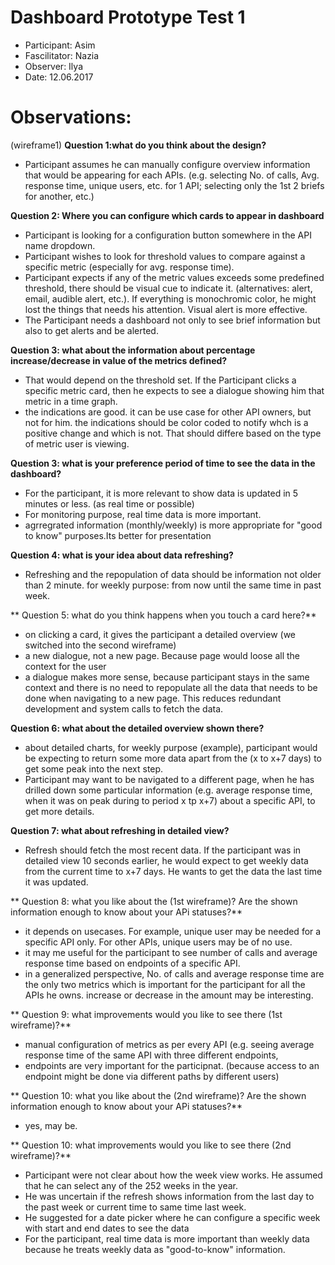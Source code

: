 # Dashboard Prototype Test 1
* Participant: Asim
* Fascilitator: Nazia
* Observer: Ilya
* Date: 12.06.2017 

# Observations:

(wireframe1)
**Question 1:what do you think about the design?**

- Participant assumes he can manually configure overview information that would be appearing for each APIs. 
(e.g. selecting No. of calls, Avg. response time, unique users, etc. for 1 API; selecting only the 1st 2 briefs for another, etc.)

**Question 2: Where you can configure which cards to appear in dashboard**

- Participant is looking for a configuration button somewhere in the API name dropdown.
- Participant wishes to look for threshold values to compare against a specific metric (especially for avg. response time).
- Participant expects if any of the metric values exceeds some predefined threshold, there should be visual cue to indicate it.
(alternatives: alert, email, audible alert, etc.). If everything is monochromic color, he might lost the things that needs his attention. 
Visual alert is more effective.
- The Participant needs a dashboard not only to see brief information but also to get alerts and be alerted.

**Question 3: what about the information about percentage increase/decrease in value of the metrics defined?**
- That would depend on the threshold set. If the Participant clicks a specific metric card, then he expects to see a dialogue showing him that metric in a time graph.
- the indications are good. it can be use case for other API owners, but not for him. 
the indications should be color coded to notify whch is a positive change and which is not. 
That should differe based on the type of metric user is viewing.

**Question 3: what is your preference period of time to see the data in the dashboard?**
- For the participant, it is more relevant to show data is updated in 5 minutes or less. (as real time or possible)
- For monitoring purpose, real time data is more important.
- agrregrated information (monthly/weekly) is more appropriate for "good to know" purposes.Its better for presentation

**Question 4: what is your idea about data refreshing?**
- Refreshing and the repopulation of data should be information not older than 2 minute.
for weekly purpose: from now until the same time in past week.

** Question 5: what do you think happens when you touch a card here?**
- on clicking a card, it gives the participant a detailed overview
(we switched into the second wireframe)
- a new dialogue, not a new page. Because page would loose all the context for the user
- a dialogue makes more sense, because participant stays in the same context and 
there is no need to repopulate all the data that needs to be done when navigating to a new page.
This reduces redundant development and system calls to fetch the data.

**Question 6: what about the detailed overview shown there?**
- about detailed charts, for weekly purpose (example), participant would be expecting to return some more data apart from the (x to x+7 days) to get some peak into the next step.
- Participant may want to be navigated to a different page, when he has drilled down some particular information (e.g. average response time, when it was on peak during to period x tp x+7) about a specific API, to get more details.

**Question 7: what about refreshing in detailed view?**
- Refresh should fetch the most recent data. If the participant was in detailed view 10 seconds earlier, he would expect to get weekly data from the current time to x+7 days.
He wants to get the data the last time it was updated.

** Question 8: what you like about the (1st wireframe)? Are the shown information enough to know about your APi statuses?**
- it depends on usecases. For example, unique user may be needed for a specific API only. For other APIs, unique users may be of no use.
- it may me useful for the participant to see number of calls and average response time based on endpoints of a specific API.
- in a generalized perspective, No. of calls and average response time are the only two metrics which is important for the participant for all the APIs he owns. increase or decrease in the amount may be interesting.

** Question 9: what improvements would you like to see there (1st wireframe)?**
- manual configuration of metrics as per every API (e.g. seeing average response time of the same API with three different endpoints,
- endpoints are very important  for the participnat. (because access to an endpoint might be done via different paths by different users)

** Question 10: what you like about the (2nd wireframe)? Are the shown information enough to know about your APi statuses?**
- yes, may be.

** Question 10: what improvements would you like to see there (2nd wireframe)?**
- Participant were not clear about how the week view works. He assumed that he can select any of the 252 weeks in the year. 
- He was uncertain if the refresh shows information from the last day to the past week or current time to same time last week.
- He suggested for a date picker where he can configure a specific week with start and end dates to see the data
- For the participant, real time data is more important than weekly data because he treats weekly data as "good-to-know" information.




